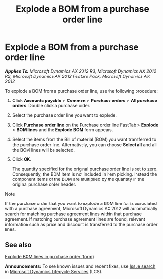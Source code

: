 ﻿---
title: Explode a BOM from a purchase order line
TOCTitle: Explode a BOM from a purchase order line
ms:assetid: 5cb2dc78-685c-4a6f-ab73-67eaeaf58ea4
ms:mtpsurl: https://technet.microsoft.com/en-us/library/Aa549097(v=AX.60)
ms:contentKeyID: 36057573
ms.date: 04/18/2014
mtps_version: v=AX.60
f1_keywords:
- explode a BOM from a purchase order line
- purchase order line
---

# Explode a BOM from a purchase order line 


_**Applies To:** Microsoft Dynamics AX 2012 R3, Microsoft Dynamics AX 2012 R2, Microsoft Dynamics AX 2012 Feature Pack, Microsoft Dynamics AX 2012_

To explode a BOM from a purchase order line, use the following procedure:

1.  Click **Accounts payable** \> **Common** \> **Purchase orders** \> **All purchase orders**. Double click a purchase order.

2.  Select the purchase order line you want to explode.

3.  Click **Purchase order line** on the Purchase order line FastTab \> **Explode** \> **BOM lines** and the **Explode BOM** form appears.

4.  Select the items from the Bill of material (BOM) you want transferred to the purchase order line. Alternatively, you can choose **Select all** and all the BOM lines will be selected.

5.  Click **OK**.
    
    The quantity specified for the original purchase order line is set to zero. Consequently, the BOM item is not included in item picking. Instead the component items of the BOM are multiplied by the quantity in the original purchase order header.


> [!NOTE]
> <P>If the purchase order that you want to explode a BOM line for is associated with a purchase agreement, Microsoft Dynamics AX 2012 will automatically search for matching purchase agreement lines within that purchase agreement. If matching purchase agreement lines are found, relevant information such as price and discount is transferred to the purchase order lines.</P>



## See also

[Explode BOM lines in purchase order (form)](https://technet.microsoft.com/en-us/library/aa500727\(v=ax.60\))

  
**Announcements:** To see known issues and recent fixes, use [Issue search](http://go.microsoft.com/fwlink/?linkid=389258) in [Microsoft Dynamics Lifecycle Services](http://go.microsoft.com/fwlink/?linkid=306505) (LCS).

